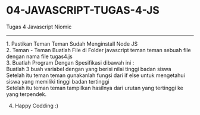 # 04-JAVASCRIPT-TUGAS-4-JS
Tugas 4 Javascript Niomic
<hr>
1. Pastikan Teman Teman Sudah Menginstall Node JS
<br>
2. Teman - Teman Buatlah File di Folder javascript teman teman sebuah file dengan nama file tugas4.js
<br>
3. Buatlah Program Dengan Spesifikasi dibawah ini :
<br>
Buatlah 3 buah variabel dengan yang berisi nilai tinggi badan siswa <br>
Setelah itu teman teman gunakanlah fungsi dari if else untuk mengetahui siswa yang memiliki tinggi badan tertinggi <br>
Setelah itu teman teman tampilkan hasilnya dari urutan yang tertinggi ke yang terpendek. <br>

4. Happy Codding :)
